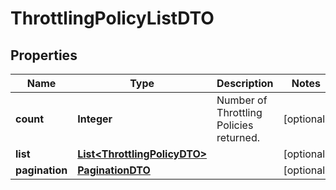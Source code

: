 
# ThrottlingPolicyListDTO

## Properties
Name | Type | Description | Notes
------------ | ------------- | ------------- | -------------
**count** | **Integer** | Number of Throttling Policies returned.  |  [optional]
**list** | [**List&lt;ThrottlingPolicyDTO&gt;**](ThrottlingPolicyDTO.md) |  |  [optional]
**pagination** | [**PaginationDTO**](PaginationDTO.md) |  |  [optional]



